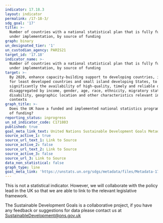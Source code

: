 ```yaml
---
indicator: 17.18.3
layout: indicator
permalink: /17-18-3/
sdg_goal: '17'
title: >-
  Number of countries with a national statistical plan that is fully funded and
  under implementation, by source of funding
graph: binary
un_designated_tier: '1'
un_custodian_agency: PARIS21
target_id: '17.18'
indicator_name: >-
  Number of countries with a national statistical plan that is fully funded and
  under implementation, by source of funding
target: >-
  By 2020, enhance capacity-building support to developing countries, including
  for least developed countries and small island developing States, to increase
  significantly the availability of high-quality, timely and reliable data
  disaggregated by income, gender, age, race, ethnicity, migratory status,
  disability, geographic location and other characteristics relevant in national
  contexts
graph_title: >-
  Does the UK have a funded and implemented national statistics program? Source
  of funding?
reporting_status: inprogress
un_sd_indicator_code: C171803
published: true
goal_meta_link_text: United Nations Sustainable Development Goals Metadata (pdf 468kB)
source_active_1: true
source_url_text_1: Link to Source
source_active_2: false
source_url_text_2: Link to Source
source_active_3: false
source_url_3: Link to Source
data_non_statistical: false
graph_type: line
goal_meta_link: 'https://unstats.un.org/sdgs/metadata/files/Metadata-17-18-03.pdf'
---
```



This is not a statistical indicator. However, we will collaborate with the policy lead in the UK so that we are able to link to the relevant legislative framework.

The Sustainable Development Goals is a collaborative project, if you have any feedback or suggestions for data please contact us at <SustainableDevelopment@ons.gov.uk>
